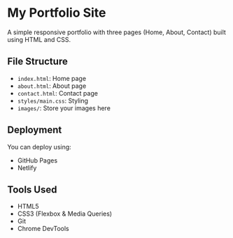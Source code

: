 # My Portfolio Site

A simple responsive portfolio with three pages (Home, About, Contact) built using HTML and CSS.

## File Structure
- `index.html`: Home page
- `about.html`: About page
- `contact.html`: Contact page
- `styles/main.css`: Styling
- `images/`: Store your images here

## Deployment
You can deploy using:
- GitHub Pages
- Netlify

## Tools Used
- HTML5
- CSS3 (Flexbox & Media Queries)
- Git
- Chrome DevTools
